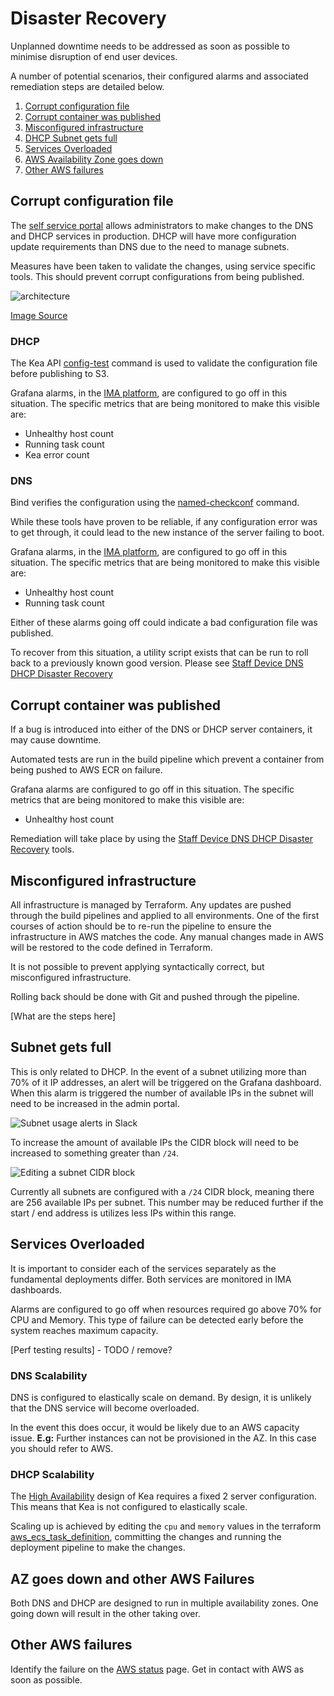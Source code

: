 # Disaster Recovery

Unplanned downtime needs to be addressed as soon as possible to minimise disruption of end user devices.

A number of potential scenarios, their configured alarms and associated remediation steps are detailed below.

1. [Corrupt configuration file](#corrupt-configuration-file)
2. [Corrupt container was published](#corrupt-container-was-published)
3. [Misconfigured infrastructure](bad-infrastructure-apply-with-terraform)
4. [DHCP Subnet gets full](#dhcp-subnet-gets-full)
5. [Services Overloaded](#services-overloaded)
6. [AWS Availability Zone goes down](#aws-availability-zone-goes-down)
7. [Other AWS failures](#other-aws-failures)

## Corrupt configuration file

The [self service portal](https://github.com/ministryofjustice/staff-device-dns-dhcp-admin) allows administrators to make changes to the DNS and DHCP services in production. DHCP will have more configuration update requirements than DNS due to the need to manage subnets.

Measures have been taken to validate the changes, using service specific tools.
This should prevent corrupt configurations from being published.

![architecture](./images/config-validation.png)

[Image Source](./diagrams/config-validation.drawio)

### DHCP

The Kea API [config-test](https://kea.readthedocs.io/en/kea-1.8.2/api.html?#config-test) command is used to validate the configuration file before publishing to S3.

Grafana alarms, in the [IMA platform](https://github.com/ministryofjustice/staff-infrastructure-monitoring-config), are configured to go off in this situation.
The specific metrics that are being monitored to make this visible are:

- Unhealthy host count
- Running task count
- Kea error count

### DNS

Bind verifies the configuration using the [named-checkconf](https://bind9.readthedocs.io/en/v9_16_8/configuration.html) command.

While these tools have proven to be reliable, if any configuration error was to get through, it could lead to the new instance of the server failing to boot.

Grafana alarms, in the [IMA platform](https://github.com/ministryofjustice/staff-infrastructure-monitoring-config), are configured to go off in this situation.
The specific metrics that are being monitored to make this visible are:

- Unhealthy host count
- Running task count

Either of these alarms going off could indicate a bad configuration file was published.

To recover from this situation, a utility script exists that can be run to roll back to a previously known good version. Please see [Staff Device DNS DHCP Disaster Recovery](https://github.com/ministryofjustice/staff-device-dns-dhcp-disaster-recovery)

## Corrupt container was published

If a bug is introduced into either of the DNS or DHCP server containers, it may cause downtime.

Automated tests are run in the build pipeline which prevent a container from being pushed to AWS ECR on failure.

Grafana alarms are configured to go off in this situation.
The specific metrics that are being monitored to make this visible are:

- Unhealthy host count

Remediation will take place by using the [Staff Device DNS DHCP Disaster Recovery](https://github.com/ministryofjustice/staff-device-dns-dhcp-disaster-recovery) tools.

## Misconfigured infrastructure

All infrastructure is managed by Terraform. Any updates are pushed through the build pipelines and applied to all environments. One of the first courses of action should be to re-run the pipeline to ensure the infrastructure in AWS matches the code. Any manual changes made in AWS will be restored to the code defined in Terraform.

It is not possible to prevent applying syntactically correct, but misconfigured infrastructure.

Rolling back should be done with Git and pushed through the pipeline.

[What are the steps here]

## Subnet gets full

This is only related to DHCP. In the event of a subnet utilizing more than 70% of it IP addresses, an alert will be triggered on the Grafana dashboard. When this alarm is triggered the number of available IPs in the subnet will need to be increased in the admin portal. 

![Subnet usage alerts in Slack](./images/subnet-usage-alert.png)


To increase the amount of available IPs the CIDR block will need to be increased to something greater than `/24`.

![Editing a subnet CIDR block](./images/editing-a-subnet.png)

Currently all subnets are configured with a `/24` CIDR block, meaning there are 256 available IPs per subnet. This number may be reduced further if the start / end address is utilizes less IPs within this range.

## Services Overloaded

It is important to consider each of the services separately as the fundamental deployments differ. Both services are monitored in IMA dashboards.

Alarms are configured to go off when resources required go above 70% for CPU and Memory.
This type of failure can be detected early before the system reaches maximum capacity.

[Perf testing results] - TODO / remove?

### DNS Scalability

DNS is configured to elastically scale on demand. By design, it is unlikely that the DNS service will become overloaded.

In the event this does occur, it would be likely due to an AWS capacity issue. **E.g:** Further instances can not be provisioned in the AZ. In this case you should refer to AWS.

### DHCP Scalability

The [High Availability](https://github.com/ministryofjustice/staff-device-dhcp-server#isc-kea-high-availability) design of Kea requires a fixed 2 server configuration. This means that Kea is not configured to elastically scale.

Scaling up is achieved by editing the `cpu` and `memory` values in the terraform [aws_ecs_task_definition](/modules/dhcp/ecs_task_definition.tf), committing the changes and running the deployment pipeline to make the changes.

## AZ goes down and other AWS Failures

Both DNS and DHCP are designed to run in multiple availability zones. One going down will result in the other taking over.

## Other AWS failures

Identify the failure on the [AWS status](https://status.aws.amazon.com/) page.
Get in contact with AWS as soon as possible.
